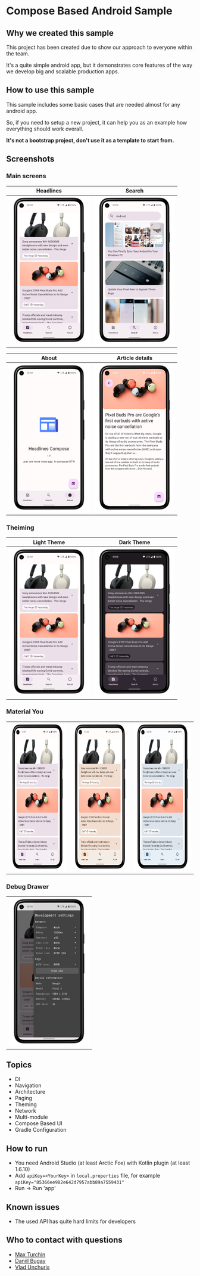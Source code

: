 # Compose Based Android Sample

## Why we created this sample
This project has been created due to show our approach to everyone within the team.

It's a quite simple android app, but it demonstrates core features of the way we develop big and scalable production apps.

## How to use this sample
This sample includes some basic cases that are needed almost for any android app.

So, if you need to setup a new project, it can help you as an example how everything should work overall.

**It's not a bootstrap project, don't use it as a template to start from.**

## Screenshots

### Main screens

|Headlines                     |Search                       |
|:----------------------------:|:---------------------------:|
|<img src="assets/headlines_framed.png" height="400">|<img src="assets/search_framed.png" height="400">|

|About                        |Article details              |
|:---------------------------:|:---------------------------:|
|<img src="assets/about_framed.png" height="400">|<img src="assets/article_details_framed.png" height="400">|

### Theiming

|Light Theme                   |Dark Theme                   |
|:----------------------------:|:---------------------------:|
|<img src="assets/headlines_framed.png" height="400">|<img src="assets/headlines_dark_framed.png" height="400">| 

### Material You

|                              |                             |                             |
|------------------------------|-----------------------------|-----------------------------|
|<img src="assets/headlines_framed.png" height="400">|<img src="assets/headlines_you_framed.png" height="400">|<img src="assets/headlines_you_alt_framed.png" height="400">|

### Debug Drawer

|                              |
|:----------------------------:|
|<img src="assets/debug_drawer_framed.png" height="400">|

## Topics
* DI
* Navigation
* Architecture
* Paging
* Theming
* Network
* Multi-module
* Compose Based UI
* Gradle Configuration

## How to run
* You need Android Studio (at least Arctic Fox) with Kotlin plugin (at least 1.6.10)
* Add `apiKey=<YourKey>` in `local.properties` file, for example `apiKey="85366ee982e642d7957abb89a7559431"`
* Run -> Run 'app'

## Known issues
* The used API has quite hard limits for developers

## Who to contact with questions
* [Max Turchin](https://gitlab.com/maxim.turchin)
* [Daniil Bugay](https://gitlab.com/daniil.bugai)
* [Vlad Unchuris](https://gitlab.com/Unchuris)
